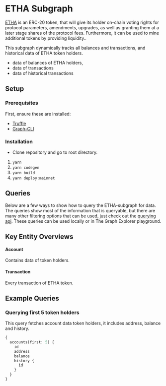 # ETHA Subgraph

[ETHA](https://etherscan.io/address/0x59e9261255644c411afdd00bd89162d09d862e38#code) is an ERC-20 token, that will give its holder on-chain voting rights for protocol parameters, amendments, upgrades, as well as granting them at a later stage shares of the protocol fees. Furthermore, it can be used to mine additional tokens by providing liquidity..

This subgraph dynamically tracks all balances and transactions, and historical data of ETHA token holders.

- data of balances of ETHA holders,
- data of transactions
- data of historical transactions

## Setup

### Prerequisites

First, ensure these are installed:

- [Truffle](https://www.trufflesuite.com/truffle)
- [Graph-CLI](https://www.npmjs.com/package/@graphprotocol/graph-cli)

### Installation

- Clone repository and go to root directory.

1. `yarn`
2. `yarn codegen`
3. `yarn build`
4. `yarn deploy:mainnet`

## Queries

Below are a few ways to show how to query the ETHA-subgraph for data. The queries show most of the information that is queryable, but there are many other filtering options that can be used, just check out the [querying api](https://thegraph.com/docs/graphql-api). These queries can be used locally or in The Graph Explorer playground.

## Key Entity Overviews

#### Account

Contains data of token holders.

#### Transaction

Every transaction of ETHA token.

## Example Queries

### Querying first 5 token holders

This query fetches account data token holders, it includes address, balance and history.

```graphql
{
  accounts(first: 5) {
    id
    address
    balance
    history {
      id
    }
  }
}
```

